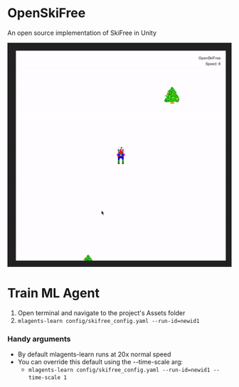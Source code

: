 # OpenSkiFree

An open source implementation of SkiFree in Unity

![](demo.gif)

# Train ML Agent

1. Open terminal and navigate to the project's Assets folder
2. `mlagents-learn config/skifree_config.yaml --run-id=newid1`

### Handy arguments

- By default mlagents-learn runs at 20x normal speed
- You can override this default using the --time-scale arg:
  - `mlagents-learn config/skifree_config.yaml --run-id=newid1 --time-scale 1`
